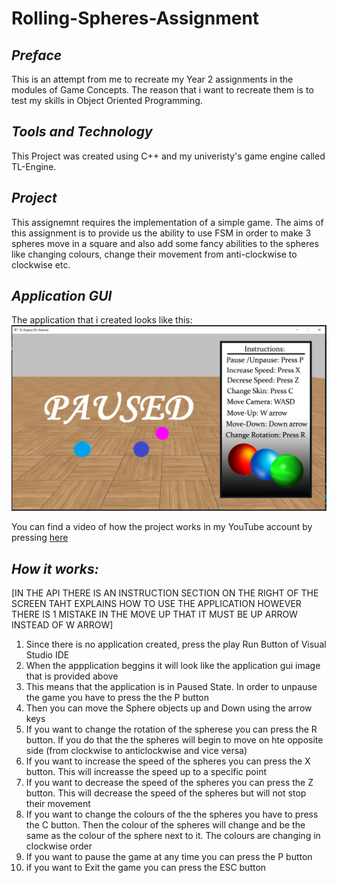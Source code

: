 # Rolling-Spheres-Assignment

***Preface***
-----------------
This is an attempt from me to recreate my Year 2 assignments in the modules of Game Concepts.
The reason that i want to recreate them is to test my skills in Object Oriented Programming.

***Tools and Technology*** 
----------------
This Project was created using C++ and my univeristy's game engine called TL-Engine.

***Project***
---------------
This assignemnt requires the implementation of a simple game. The aims of this assignment is to provide us
the ability to use FSM in order to make 3 spheres move in a square and also add some fancy abilities to 
the spheres like changing colours, change their movement from anti-clockwise to clockwise etc.

***Application GUI***
----------------------
The application that i created looks like this:
![](/ImagesRM/api.PNG)

You can find a video of how the project works in my YouTube account by pressing [here](https://youtu.be/uZN9Ra6CxNw)

***How it works:***
---------------------
[IN THE API THERE IS AN INSTRUCTION SECTION ON THE RIGHT OF THE SCREEN TAHT EXPLAINS HOW TO USE THE APPLICATION HOWEVER THERE IS 1 MISTAKE IN THE MOVE UP THAT IT MUST BE UP ARROW INSTEAD OF W ARROW]
1. Since there is no application created, press the play Run Button of Visual Studio IDE
2. When the appplication beggins it will look like the application gui image that is provided above
3. This means that the application is in Paused State. In order to unpause the game you have to press the the P button
4. Then you can move the Sphere objects up and Down using the arrow keys
5. If you want to change the rotation of the spherese you can press the R button. If you do that the the spheres will begin to move on hte opposite side (from clockwise to anticlockwise and vice versa)
6. If you want to increase the speed of the spheres you can press the X button. This will increasse the speed up to a specific point
7. If you want to decrease the speed of the spheres you can press the Z button. This will decrease the speed of the spheres but will not stop their movement
8. If you want to change the colours of the the spheres you have to press the C button. Then the colour of the spheres will change and be the same as the colour of the sphere next to it. The colours are changing in clockwise order
9. If you want to pause the game at any time you can press the P button
10. if you want to Exit the game you can press the ESC button
